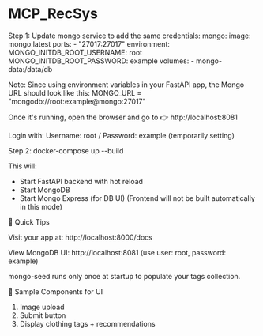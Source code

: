 # MCP_RecSys



Step 1: Update mongo service to add the same credentials:
  mongo:
    image: mongo:latest
    ports:
      - "27017:27017"
    environment:
      MONGO_INITDB_ROOT_USERNAME: root
      MONGO_INITDB_ROOT_PASSWORD: example
    volumes:
      - mongo-data:/data/db

Note: Since using environment variables in your FastAPI app, the Mongo URL should look like this:
MONGO_URL = "mongodb://root:example@mongo:27017"

Once it's running, open the browser and go to 👉 http://localhost:8081

Login with: Username: root / Password: example (temporarily setting)

Step 2: 
docker-compose up --build

This will:

- Start FastAPI backend with hot reload
- Start MongoDB
- Start Mongo Express (for DB UI) (Frontend will not be built automatically in this mode)

📌 Quick Tips

Visit your app at: http://localhost:8000/docs

View MongoDB UI: http://localhost:8081 (use user: root, password: example)

mongo-seed runs only once at startup to populate your tags collection.

📌 Sample Components for UI

1. Image upload
2. Submit button
3. Display clothing tags + recommendations
